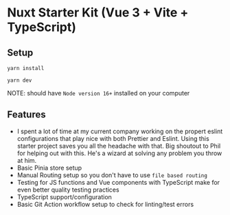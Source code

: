 # Nuxt Starter Kit (Vue 3 + Vite + TypeScript)

## Setup
```
yarn install

yarn dev
```

NOTE: should have `Node version 16+` installed on your computer

## Features

- I spent a lot of time at my current company working on the propert eslint configurations that play nice with both Prettier and Eslint. Using this starter project saves you all the headache with that. Big shoutout to Phil for helping out with this. He's a wizard at solving any problem you throw at him.
- Basic Pinia store setup
- Manual Routing setup so you don't have to use `file based routing`
- Testing for JS functions and Vue components with TypeScript make for even better quality testing practices
- TypeScript support/configuration
- Basic Git Action workflow setup to check for linting/test errors

